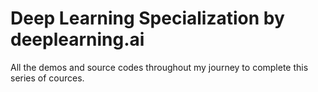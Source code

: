 # Deep Learning Specialization by deeplearning.ai
All the demos and source codes throughout my journey to complete this series of cources.
